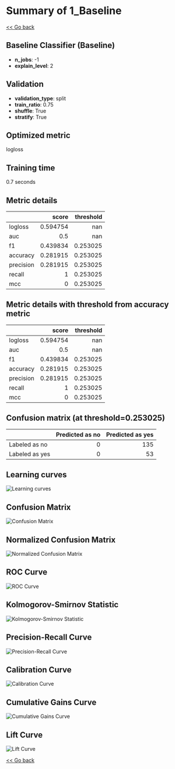 # Summary of 1_Baseline

[<< Go back](../README.md)


## Baseline Classifier (Baseline)
- **n_jobs**: -1
- **explain_level**: 2

## Validation
 - **validation_type**: split
 - **train_ratio**: 0.75
 - **shuffle**: True
 - **stratify**: True

## Optimized metric
logloss

## Training time

0.7 seconds

## Metric details
|           |    score |   threshold |
|:----------|---------:|------------:|
| logloss   | 0.594754 |  nan        |
| auc       | 0.5      |  nan        |
| f1        | 0.439834 |    0.253025 |
| accuracy  | 0.281915 |    0.253025 |
| precision | 0.281915 |    0.253025 |
| recall    | 1        |    0.253025 |
| mcc       | 0        |    0.253025 |


## Metric details with threshold from accuracy metric
|           |    score |   threshold |
|:----------|---------:|------------:|
| logloss   | 0.594754 |  nan        |
| auc       | 0.5      |  nan        |
| f1        | 0.439834 |    0.253025 |
| accuracy  | 0.281915 |    0.253025 |
| precision | 0.281915 |    0.253025 |
| recall    | 1        |    0.253025 |
| mcc       | 0        |    0.253025 |


## Confusion matrix (at threshold=0.253025)
|                |   Predicted as no |   Predicted as yes |
|:---------------|------------------:|-------------------:|
| Labeled as no  |                 0 |                135 |
| Labeled as yes |                 0 |                 53 |

## Learning curves
![Learning curves](learning_curves.png)
## Confusion Matrix

![Confusion Matrix](confusion_matrix.png)


## Normalized Confusion Matrix

![Normalized Confusion Matrix](confusion_matrix_normalized.png)


## ROC Curve

![ROC Curve](roc_curve.png)


## Kolmogorov-Smirnov Statistic

![Kolmogorov-Smirnov Statistic](ks_statistic.png)


## Precision-Recall Curve

![Precision-Recall Curve](precision_recall_curve.png)


## Calibration Curve

![Calibration Curve](calibration_curve_curve.png)


## Cumulative Gains Curve

![Cumulative Gains Curve](cumulative_gains_curve.png)


## Lift Curve

![Lift Curve](lift_curve.png)



[<< Go back](../README.md)
